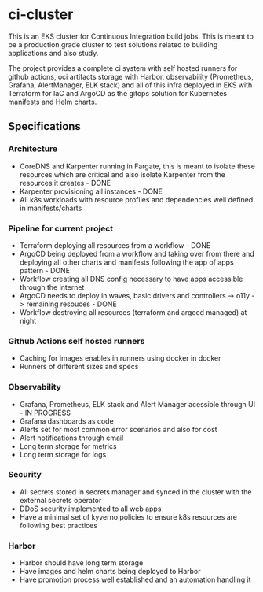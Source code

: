 # ci-cluster

This is an EKS cluster for Continuous Integration build jobs. This is meant to be a production grade cluster to test solutions related to building applications and also study.

The project provides a complete ci system with self hosted runners for github actions, oci artifacts storage with Harbor, observability (Prometheus, Grafana, AlertManager, ELK stack) and all of this infra deployed in EKS with Terraform for IaC and ArgoCD as the gitops solution for Kubernetes manifests and Helm charts.

## Specifications

### Architecture
- CoreDNS and Karpenter running in Fargate, this is meant to isolate these resources which are critical and also isolate Karpenter from the resources it creates - DONE
- Karpenter provisioning all instances - DONE
- All k8s workloads with resource profiles and dependencies well defined in manifests/charts

### Pipeline for current project
- Terraform deploying all resources from a workflow - DONE
- ArgoCD being deployed from a workflow and taking over from there and deploying all other charts and manifests following the app of apps pattern - DONE
- Workflow creating all DNS config necessary to have apps accessible through the internet
- ArgoCD needs to deploy in waves, basic drivers and controllers -> o11y -> remaining resouces - DONE
- Workflow destroying all resources (terraform and argocd managed) at night

### Github Actions self hosted runners
- Caching for images enables in runners using docker in docker
- Runners of different sizes and specs

### Observability
- Grafana, Prometheus, ELK stack and Alert Manager acessible through UI - IN PROGRESS
- Grafana dashboards as code
- Alerts set for most common error scenarios and also for cost
- Alert notifications through email
- Long term storage for metrics
- Long term storage for logs

### Security
- All secrets stored in secrets manager and synced in the cluster with the external secrets operator
- DDoS security implemented to all web apps
- Have a minimal set of kyverno policies to ensure k8s resources are following best practices

### Harbor
- Harbor should have long term storage
- Have images and helm charts being deployed to Harbor
- Have promotion process well established and an automation handling it
